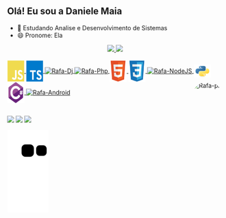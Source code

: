 ## Olá! Eu sou a Daniele Maia

- 🌱 Estudando Analise e Desenvolvimento de Sistemas
- 😄 Pronome: Ela

<div align="center">
  <a href="https://github.com/danielemaia">
  <img height="180em" src="https://github-readme-stats.vercel.app/api?username=danielemaia&show_icons=true&theme=radical&include_all_commits=true&count_private=true"/>
  <img height="180em" src="https://github-readme-stats.vercel.app/api/top-langs/?username=danielemaia&layout=compact&langs_count=7&theme=radical"/>
</div>

<div style="display: inline_block"><br>         
  <img align="center" alt="Rafa-Js" height="50" width="40" src="https://raw.githubusercontent.com/devicons/devicon/master/icons/javascript/javascript-plain.svg">
  <img align="center" alt="Rafa-Ts" height="50" width="40" src="https://raw.githubusercontent.com/devicons/devicon/master/icons/typescript/typescript-plain.svg">
  <img align="center" alt="Rafa-Dj" height="50" width="40" src="https://cdn.jsdelivr.net/gh/devicons/devicon/icons/django/django-plain.svg">
  <img align="center" alt="Rafa-Php" height="50" width="40" src="https://cdn.jsdelivr.net/gh/devicons/devicon/icons/php/php-original.svg">
  <img align="center" alt="Rafa-HTML" height="50" width="40" src="https://raw.githubusercontent.com/devicons/devicon/master/icons/html5/html5-original.svg">
  <img align="center" alt="Rafa-CSS" height="50" width="40" src="https://raw.githubusercontent.com/devicons/devicon/master/icons/css3/css3-original.svg">
  <img align="center" alt="Rafa-NodeJS" height="50" width="40" src="https://cdn.jsdelivr.net/gh/devicons/devicon/icons/nodejs/nodejs-original.svg">
  <img align="center" alt="Rafa-Python" height="30" width="40" src="https://raw.githubusercontent.com/devicons/devicon/master/icons/python/python-original.svg">
  <img align="center" alt="Rafa-Csharp" height="50" width="40" src="https://raw.githubusercontent.com/devicons/devicon/master/icons/csharp/csharp-original.svg">
  <img align="center" alt="Rafa-Android" height="50" width="40" src="https://cdn.jsdelivr.net/gh/devicons/devicon/icons/android/android-plain.svg">
  <img align="right" alt="Rafa-pic" height="150" style="border-radius:50px;" src="https://scontent.fsdu28-1.fna.fbcdn.net/v/t39.30808-6/310437569_1873693302969567_7539355517835557241_n.jpg?_nc_cat=110&ccb=1-7&_nc_sid=730e14&_nc_ohc=-liG2U_dmXEAX-8Q7be&_nc_ht=scontent.fsdu28-1.fna&oh=00_AT9NPsr3niayxbF8lvf2r2RpxG-804yVfToJKxtDKDbC3A&oe=6342292B">
</div>

##

<div> 
  <a href="https://instagram.com/daniimaya_" target="_blank"><img src="https://img.shields.io/badge/-Instagram-%23E4405F?style=for-the-badge&logo=instagram&logoColor=white" target="_blank"></a>
  <a href = "mailto:danielecmmoreira@gmail.com"><img src="https://img.shields.io/badge/-Gmail-%23333?style=for-the-badge&logo=gmail&logoColor=white" target="_blank"></a>
  <a href="https://www.linkedin.com/in/daniele-maia-191724197" target="_blank"><img src="https://img.shields.io/badge/-LinkedIn-%230077B5?style=for-the-badge&logo=linkedin&logoColor=white" target="_blank"></a> 
 
  ![Snake animation](https://github.com/rafaballerini/rafaballerini/blob/output/github-contribution-grid-snake.svg)
 
</div>
